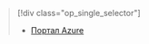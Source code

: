 > [!div class="op_single_selector"]
> * [Портал Azure](../articles/storage/common/storage-monitoring-diagnosing-troubleshooting.md)
> 
> 

